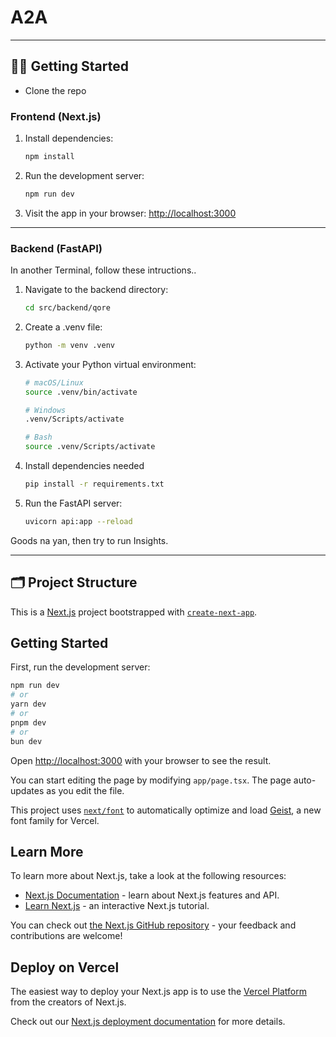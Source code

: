 # A2A 

---

## 🧑‍💻 Getting Started
- Clone the repo

### Frontend (Next.js)

1. Install dependencies:

    ```bash
    npm install
    ```

2. Run the development server:

    ```bash
    npm run dev
    ```

3. Visit the app in your browser: [http://localhost:3000](http://localhost:3000)

---

### Backend (FastAPI)
In another Terminal, follow these intructions..

1. Navigate to the backend directory:

    ```bash
    cd src/backend/qore
    ```

2. Create a .venv file:

    ```bash
    python -m venv .venv
    ```

3. Activate your Python virtual environment:

    ```bash
    # macOS/Linux
    source .venv/bin/activate

    # Windows
    .venv/Scripts/activate
    
    # Bash
    source .venv/Scripts/activate
    ```

4. Install dependencies needed

    ```bash
    pip install -r requirements.txt
    ```

5. Run the FastAPI server:

    ```bash
    uvicorn api:app --reload
    ```

Goods na yan, then try to run Insights.

---

## 🗂 Project Structure



This is a [Next.js](https://nextjs.org) project bootstrapped with [`create-next-app`](https://nextjs.org/docs/app/api-reference/cli/create-next-app).

## Getting Started

First, run the development server:

```bash
npm run dev
# or
yarn dev
# or
pnpm dev
# or
bun dev
```

Open [http://localhost:3000](http://localhost:3000) with your browser to see the result.

You can start editing the page by modifying `app/page.tsx`. The page auto-updates as you edit the file.

This project uses [`next/font`](https://nextjs.org/docs/app/building-your-application/optimizing/fonts) to automatically optimize and load [Geist](https://vercel.com/font), a new font family for Vercel.

## Learn More

To learn more about Next.js, take a look at the following resources:

- [Next.js Documentation](https://nextjs.org/docs) - learn about Next.js features and API.
- [Learn Next.js](https://nextjs.org/learn) - an interactive Next.js tutorial.

You can check out [the Next.js GitHub repository](https://github.com/vercel/next.js) - your feedback and contributions are welcome!

## Deploy on Vercel

The easiest way to deploy your Next.js app is to use the [Vercel Platform](https://vercel.com/new?utm_medium=default-template&filter=next.js&utm_source=create-next-app&utm_campaign=create-next-app-readme) from the creators of Next.js.

Check out our [Next.js deployment documentation](https://nextjs.org/docs/app/building-your-application/deploying) for more details.
